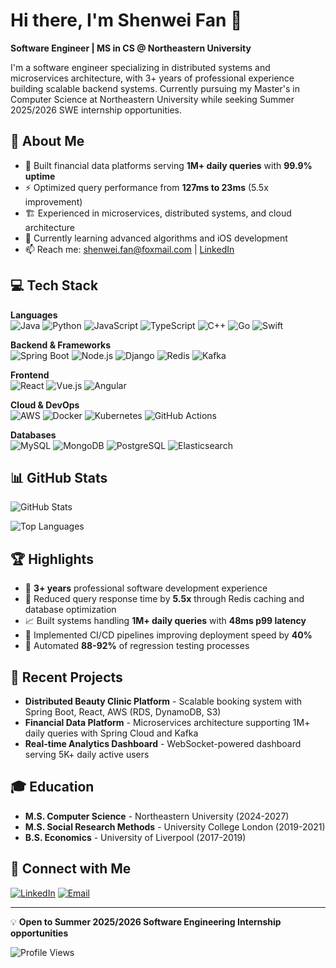 # Hi there, I'm Shenwei Fan 👋

**Software Engineer | MS in CS @ Northeastern University**

I'm a software engineer specializing in distributed systems and microservices architecture, with 3+ years of professional experience building scalable backend systems. Currently pursuing my Master's in Computer Science at Northeastern University while seeking Summer 2025/2026 SWE internship opportunities.

## 🚀 About Me

- 🔭 Built financial data platforms serving **1M+ daily queries** with **99.9% uptime**
- ⚡ Optimized query performance from **127ms to 23ms** (5.5x improvement)
- 🏗️ Experienced in microservices, distributed systems, and cloud architecture
- 🌱 Currently learning advanced algorithms and iOS development
- 📫 Reach me: shenwei.fan@foxmail.com | [LinkedIn](https://www.linkedin.com/in/shenwei-/)

## 💻 Tech Stack

**Languages**  
![Java](https://img.shields.io/badge/Java-ED8B00?style=flat&logo=openjdk&logoColor=white)
![Python](https://img.shields.io/badge/Python-3776AB?style=flat&logo=python&logoColor=white)
![JavaScript](https://img.shields.io/badge/JavaScript-F7DF1E?style=flat&logo=javascript&logoColor=black)
![TypeScript](https://img.shields.io/badge/TypeScript-007ACC?style=flat&logo=typescript&logoColor=white)
![C++](https://img.shields.io/badge/C++-00599C?style=flat&logo=c%2B%2B&logoColor=white)
![Go](https://img.shields.io/badge/Go-00ADD8?style=flat&logo=go&logoColor=white)
![Swift](https://img.shields.io/badge/Swift-FA7343?style=flat&logo=swift&logoColor=white)

**Backend & Frameworks**  
![Spring Boot](https://img.shields.io/badge/Spring_Boot-6DB33F?style=flat&logo=spring-boot&logoColor=white)
![Node.js](https://img.shields.io/badge/Node.js-339933?style=flat&logo=node.js&logoColor=white)
![Django](https://img.shields.io/badge/Django-092E20?style=flat&logo=django&logoColor=white)
![Redis](https://img.shields.io/badge/Redis-DC382D?style=flat&logo=redis&logoColor=white)
![Kafka](https://img.shields.io/badge/Apache_Kafka-231F20?style=flat&logo=apache-kafka&logoColor=white)

**Frontend**  
![React](https://img.shields.io/badge/React-20232A?style=flat&logo=react&logoColor=61DAFB)
![Vue.js](https://img.shields.io/badge/Vue.js-4FC08D?style=flat&logo=vue.js&logoColor=white)
![Angular](https://img.shields.io/badge/Angular-DD0031?style=flat&logo=angular&logoColor=white)

**Cloud & DevOps**  
![AWS](https://img.shields.io/badge/AWS-232F3E?style=flat&logo=amazon-aws&logoColor=white)
![Docker](https://img.shields.io/badge/Docker-2496ED?style=flat&logo=docker&logoColor=white)
![Kubernetes](https://img.shields.io/badge/Kubernetes-326CE5?style=flat&logo=kubernetes&logoColor=white)
![GitHub Actions](https://img.shields.io/badge/GitHub_Actions-2088FF?style=flat&logo=github-actions&logoColor=white)

**Databases**  
![MySQL](https://img.shields.io/badge/MySQL-4479A1?style=flat&logo=mysql&logoColor=white)
![MongoDB](https://img.shields.io/badge/MongoDB-47A248?style=flat&logo=mongodb&logoColor=white)
![PostgreSQL](https://img.shields.io/badge/PostgreSQL-316192?style=flat&logo=postgresql&logoColor=white)
![Elasticsearch](https://img.shields.io/badge/Elasticsearch-005571?style=flat&logo=elasticsearch&logoColor=white)

## 📊 GitHub Stats

![GitHub Stats](https://github-readme-stats.vercel.app/api?username=ShenweiFFF&show_icons=true&theme=tokyonight&hide_border=true&count_private=true)

![Top Languages](https://github-readme-stats.vercel.app/api/top-langs/?username=ShenweiFFF&layout=compact&theme=tokyonight&hide_border=true)

## 🏆 Highlights

- 💼 **3+ years** professional software development experience
- 🎯 Reduced query response time by **5.5x** through Redis caching and database optimization
- 📈 Built systems handling **1M+ daily queries** with **48ms p99 latency**
- 🔧 Implemented CI/CD pipelines improving deployment speed by **40%**
- 🤖 Automated **88-92%** of regression testing processes

## 📝 Recent Projects

- **Distributed Beauty Clinic Platform** - Scalable booking system with Spring Boot, React, AWS (RDS, DynamoDB, S3)
- **Financial Data Platform** - Microservices architecture supporting 1M+ daily queries with Spring Cloud and Kafka
- **Real-time Analytics Dashboard** - WebSocket-powered dashboard serving 5K+ daily active users

## 🎓 Education

- **M.S. Computer Science** - Northeastern University (2024-2027)
- **M.S. Social Research Methods** - University College London (2019-2021)
- **B.S. Economics** - University of Liverpool (2017-2019)

## 🔗 Connect with Me

[![LinkedIn](https://img.shields.io/badge/LinkedIn-0077B5?style=for-the-badge&logo=linkedin&logoColor=white)](https://www.linkedin.com/in/shenwei-/)
[![Email](https://img.shields.io/badge/Email-D14836?style=for-the-badge&logo=gmail&logoColor=white)](mailto:shenwei.fan@foxmail.com)

---

💡 **Open to Summer 2025/2026 Software Engineering Internship opportunities**

![Profile Views](https://komarev.com/ghpvc/?username=YOUR_GITHUB_USERNAME&color=blueviolet)
